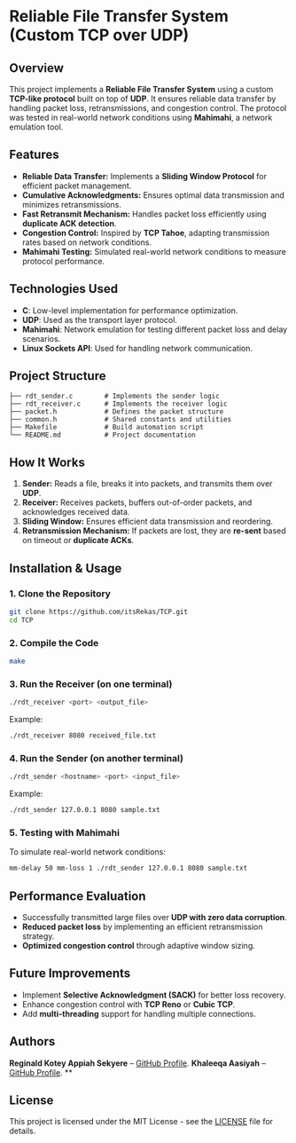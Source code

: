 # Reliable File Transfer System (Custom TCP over UDP)

## Overview
This project implements a **Reliable File Transfer System** using a custom **TCP-like protocol** built on top of **UDP**. It ensures reliable data transfer by handling packet loss, retransmissions, and congestion control. The protocol was tested in real-world network conditions using **Mahimahi**, a network emulation tool.

## Features
- **Reliable Data Transfer:** Implements a **Sliding Window Protocol** for efficient packet management.
- **Cumulative Acknowledgments:** Ensures optimal data transmission and minimizes retransmissions.
- **Fast Retransmit Mechanism:** Handles packet loss efficiently using **duplicate ACK detection**.
- **Congestion Control:** Inspired by **TCP Tahoe**, adapting transmission rates based on network conditions.
- **Mahimahi Testing:** Simulated real-world network conditions to measure protocol performance.

## Technologies Used
- **C**: Low-level implementation for performance optimization.
- **UDP**: Used as the transport layer protocol.
- **Mahimahi**: Network emulation for testing different packet loss and delay scenarios.
- **Linux Sockets API**: Used for handling network communication.

## Project Structure
```
├── rdt_sender.c        # Implements the sender logic
├── rdt_receiver.c      # Implements the receiver logic
├── packet.h            # Defines the packet structure
├── common.h            # Shared constants and utilities
├── Makefile            # Build automation script
└── README.md           # Project documentation
```

## How It Works
1. **Sender:** Reads a file, breaks it into packets, and transmits them over **UDP**.
2. **Receiver:** Receives packets, buffers out-of-order packets, and acknowledges received data.
3. **Sliding Window:** Ensures efficient data transmission and reordering.
4. **Retransmission Mechanism:** If packets are lost, they are **re-sent** based on timeout or **duplicate ACKs**.

## Installation & Usage
### 1. Clone the Repository
```sh
git clone https://github.com/itsRekas/TCP.git
cd TCP
```

### 2. Compile the Code
```sh
make
```

### 3. Run the Receiver (on one terminal)
```sh
./rdt_receiver <port> <output_file>
```
Example:
```sh
./rdt_receiver 8080 received_file.txt
```

### 4. Run the Sender (on another terminal)
```sh
./rdt_sender <hostname> <port> <input_file>
```
Example:
```sh
./rdt_sender 127.0.0.1 8080 sample.txt
```

### 5. Testing with Mahimahi
To simulate real-world network conditions:
```sh
mm-delay 50 mm-loss 1 ./rdt_sender 127.0.0.1 8080 sample.txt
```

## Performance Evaluation
- Successfully transmitted large files over **UDP with zero data corruption**.
- **Reduced packet loss** by implementing an efficient retransmission strategy.
- **Optimized congestion control** through adaptive window sizing.

## Future Improvements
- Implement **Selective Acknowledgment (SACK)** for better loss recovery.
- Enhance congestion control with **TCP Reno** or **Cubic TCP**.
- Add **multi-threading** support for handling multiple connections.

## Authors
**Reginald Kotey Appiah Sekyere** – [GitHub Profile](https://github.com/itsRekas).
**Khaleeqa Aasiyah** – [GitHub Profile]([https://github.com/itsRekas](https://github.com/Khaleeks)).
**

## License
This project is licensed under the MIT License - see the [LICENSE](LICENSE) file for details.

